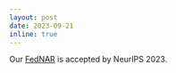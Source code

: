 ```yaml
---
layout: post
date: 2023-09-21
inline: true
---
```


Our [FedNAR](https://nips.cc/virtual/2023/poster/70030) is accepted by NeurIPS 2023.
